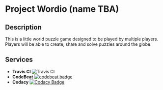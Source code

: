 # Project Wordio (name TBA)

## Description

This is a little world puzzle game designed to be played by multiple players.
Players will be able to create, share and solve puzzles around the globe.

## Services

* __Travis CI__ ![Travis CI](https://travis-ci.org/snorrwe/wordio.svg?branch=master)
* __CodeBeat__ [![codebeat badge](https://codebeat.co/badges/39b3bee4-80e0-4c51-8ab7-022c6ef42365)](https://codebeat.co/projects/github-com-snorrwe-wordio-master)
* __Codacy__ [![Codacy Badge](https://api.codacy.com/project/badge/Grade/2b643c1e623c42a3bb06d55a4b94f8e3)](https://www.codacy.com/app/snorrwe/wordio?utm_source=github.com&amp;utm_medium=referral&amp;utm_content=snorrwe/wordio&amp;utm_campaign=Badge_Grade)
